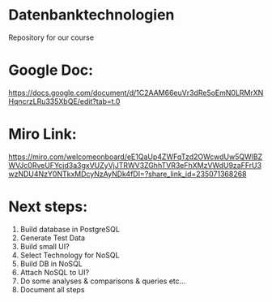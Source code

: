 # Datenbanktechnologien
Repository for our course 

# Google Doc: 
https://docs.google.com/document/d/1C2AAM66euVr3dRe5oEmN0LRMrXNHqncrzLRu335XbQE/edit?tab=t.0

# Miro Link:
https://miro.com/welcomeonboard/eE1QaUp4ZWFqTzd2OWcwdUw5QWlBZWVJc0RveUFYcjd3a3gxVUZyVjJTRWV3ZGhhTVR3eFhXMzVWdU9zaFFrU3wzNDU4NzY0NTkxMDcyNzAyNDk4fDI=?share_link_id=235071368268

# Next steps:
1. Build database in PostgreSQL
2. Generate Test Data
3. Build small UI?
4. Select Technology for NoSQL
5. Build DB in NoSQL
6. Attach NoSQL to UI?
7. Do some analyses & comparisons & queries etc...
8. Document all steps 

